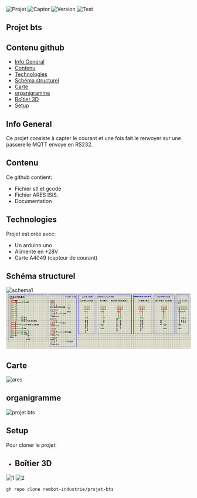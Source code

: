 ![Projet](https://img.shields.io/badge/Projet-2023-brightgreen)
![Captor](https://img.shields.io/badge/Captor-ASC724-orange)
![Version](https://img.shields.io/badge/Version-V1-green)
![Test](https://forthebadge.com/images/badges/made-with-c-plus-plus.svg)
## Projet bts
## Contenu github
* [Info General](#Info-General)
* [Contenu](#Contenu)
* [Technologies](#technologies)
* [Schéma structurel](#Schéma-structurel)
* [Carte](#Carte)
* [organigramme](#organigramme)
* [Boîtier 3D](#Boîtier-3D)
* [Setup](#setup)

## Info General
Ce projet consiste à capter le courant et une fois fait le renvoyer sur une passerelle MQTT envoye en RS232.

## Contenu
Ce github contient:
* Fichier stl et gcode
* Fichier ARES ISIS.
* Documentation
	
## Technologies
Projet est crée avec:
* Un arduino uno
* Alimenté en +28V
* Carte A4049 (capteur de courant)

## Schéma structurel

![schema1](https://user-images.githubusercontent.com/58986671/236392995-dc8c188b-4dff-4fc5-a615-b8863d6e9205.png)
![schema2](./DOC/schema/Schema-structurelle/schema2.jpg)

## Carte
![ares](https://user-images.githubusercontent.com/58986671/233854534-c1119fd2-fb7a-4048-bc60-899bfb3ec781.PNG)

## organigramme
![projet bts](https://user-images.githubusercontent.com/58986671/233867285-5e28a3ba-8cb3-4fd2-9245-17f7e68f04d2.png)

## Setup
Pour cloner le projet:

* ## Boîtier 3D

![1](https://user-images.githubusercontent.com/58986671/236392536-2d7a6b8f-0280-4786-b970-fa7e94bc6be2.png)
![2](https://user-images.githubusercontent.com/58986671/236392549-3fc2088b-e647-444d-94a5-8693ed8d1d95.png)

```
gh repo clone rembot-industrie/projet-bts

```
